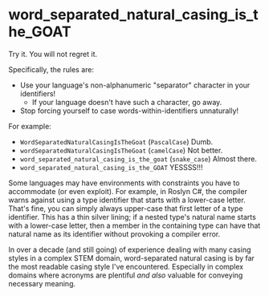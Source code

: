 # word_separated_natural_casing_is_the_GOAT

Try it. You will not regret it.

Specifically, the rules are:
- Use your language's non-alphanumeric "separator" character in your identifiers!
  - If your language doesn't have such a character, go away.
- Stop forcing yourself to case words-within-identifiers unnaturally!

For example:
- `WordSeparatedNaturalCasingIsTheGoat` (`PascalCase`) Dumb.
- `wordSeparatedNaturalCasingIsTheGoat` (`camelCase`) Not better.
- `word_separated_natural_casing_is_the_goat` (`snake_case`) Almost there.
- `word_separated_natural_casing_is_the_GOAT` YESSSS!!!

Some languages may have environments with constraints you have to accommodate (or even exploit).
For example, in Roslyn C#, the compiler warns against using a type identifier that starts with a lower-case letter.
That's fine, you can simply always upper-case that first letter of a type identifier.
This has a thin silver lining; if a nested type's natural name starts with a lower-case letter, then a member in the containing type can have that natural name as its identifier without provoking a compiler error.

In over a decade (and still going) of experience dealing with many casing styles in a complex STEM domain, word-separated natural casing is by far the most readable casing style I've encountered.
Especially in complex domains where acronyms are plentiful *and also* valuable for conveying necessary meaning.
